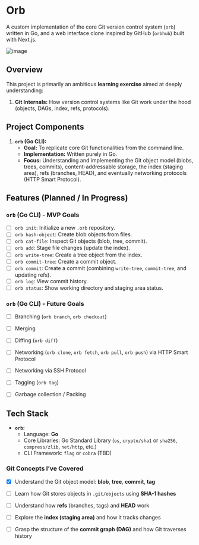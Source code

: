 # Orb

A custom implementation of the core Git version control system (`orb`) written in Go, and a web interface clone inspired by GitHub (`orbhub`) built with Next.js.

![image](https://github.com/user-attachments/assets/564ca51b-6b61-499b-959c-1aa35e7a7c47)


## Overview

This project is primarily an ambitious **learning exercise** aimed at deeply understanding:

1.  **Git Internals:** How version control systems like Git work under the hood (objects, DAGs, index, refs, protocols).


## Project Components

1.  **`orb` (Go CLI):**
    *   **Goal:** To replicate core Git functionalities from the command line.
    *   **Implementation:** Written purely in Go.
    *   **Focus:** Understanding and implementing the Git object model (blobs, trees, commits), content-addressable storage, the index (staging area), refs (branches, HEAD), and eventually networking protocols (HTTP Smart Protocol).


## Features (Planned / In Progress)

### `orb` (Go CLI) - MVP Goals

*   [ ] `orb init`: Initialize a new `.orb` repository.
*   [ ] `orb hash-object`: Create blob objects from files.
*   [ ] `orb cat-file`: Inspect Git objects (blob, tree, commit).
*   [ ] `orb add`: Stage file changes (update the index).
*   [ ] `orb write-tree`: Create a tree object from the index.
*   [ ] `orb commit-tree`: Create a commit object.
*   [ ] `orb commit`: Create a commit (combining `write-tree`, `commit-tree`, and updating refs).
*   [ ] `orb log`: View commit history.
*   [ ] `orb status`: Show working directory and staging area status.

### `orb` (Go CLI) - Future Goals

*   [ ] Branching (`orb branch`, `orb checkout`)
*   [ ] Merging
*   [ ] Diffing (`orb diff`)
*   [ ] Networking (`orb clone`, `orb fetch`, `orb pull`, `orb push`) via HTTP Smart Protocol
*   [ ] Networking via SSH Protocol
*   [ ] Tagging (`orb tag`)
*   [ ] Garbage collection / Packing


## Tech Stack

*   **`orb`:**
    *   Language: **Go**
    *   Core Libraries: Go Standard Library (`os`, `crypto/sha1` or `sha256`, `compress/zlib`, `net/http`, etc.)
    *   CLI Framework: `flag` or `cobra` (TBD)

### Git Concepts I’ve Covered

- [x] Understand the Git object model: **blob**, **tree**, **commit**, **tag**
- [ ] Learn how Git stores objects in `.git/objects` using **SHA-1 hashes**
- [ ] Understand how **refs** (branches, tags) and **HEAD** work
- [ ] Explore the **index (staging area)** and how it tracks changes
- [ ] Grasp the structure of the **commit graph (DAG)** and how Git traverses history



